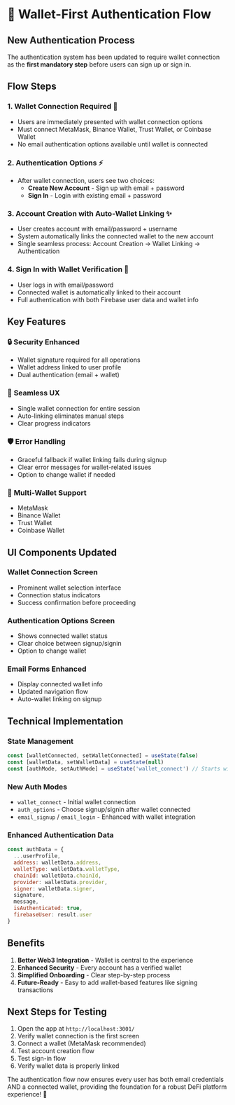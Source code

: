 # 🔗 Wallet-First Authentication Flow

## New Authentication Process

The authentication system has been updated to require wallet connection as the **first mandatory step** before users can sign up or sign in.

## Flow Steps

### 1. **Wallet Connection Required** 🔗
- Users are immediately presented with wallet connection options
- Must connect MetaMask, Binance Wallet, Trust Wallet, or Coinbase Wallet
- No email authentication options available until wallet is connected

### 2. **Authentication Options** ⚡
- After wallet connection, users see two choices:
  - **Create New Account** - Sign up with email + password
  - **Sign In** - Login with existing email + password

### 3. **Account Creation with Auto-Wallet Linking** ✨
- User creates account with email/password + username
- System automatically links the connected wallet to the new account
- Single seamless process: Account Creation → Wallet Linking → Authentication

### 4. **Sign In with Wallet Verification** 🔑
- User logs in with email/password
- Connected wallet is automatically linked to their account
- Full authentication with both Firebase user data and wallet info

## Key Features

### 🔒 **Security Enhanced**
- Wallet signature required for all operations
- Wallet address linked to user profile
- Dual authentication (email + wallet)

### 🌊 **Seamless UX**
- Single wallet connection for entire session
- Auto-linking eliminates manual steps
- Clear progress indicators

### 🛡️ **Error Handling**
- Graceful fallback if wallet linking fails during signup
- Clear error messages for wallet-related issues
- Option to change wallet if needed

### 📱 **Multi-Wallet Support**
- MetaMask
- Binance Wallet
- Trust Wallet
- Coinbase Wallet

## UI Components Updated

### **Wallet Connection Screen**
- Prominent wallet selection interface
- Connection status indicators
- Success confirmation before proceeding

### **Authentication Options Screen**
- Shows connected wallet status
- Clear choice between signup/signin
- Option to change wallet

### **Email Forms Enhanced**
- Display connected wallet info
- Updated navigation flow
- Auto-wallet linking on signup

## Technical Implementation

### **State Management**
```javascript
const [walletConnected, setWalletConnected] = useState(false)
const [walletData, setWalletData] = useState(null)
const [authMode, setAuthMode] = useState('wallet_connect') // Starts with wallet
```

### **New Auth Modes**
- `wallet_connect` - Initial wallet connection
- `auth_options` - Choose signup/signin after wallet connected
- `email_signup` / `email_login` - Enhanced with wallet integration

### **Enhanced Authentication Data**
```javascript
const authData = {
  ...userProfile,
  address: walletData.address,
  walletType: walletData.walletType,
  chainId: walletData.chainId,
  provider: walletData.provider,
  signer: walletData.signer,
  signature,
  message,
  isAuthenticated: true,
  firebaseUser: result.user
}
```

## Benefits

1. **Better Web3 Integration** - Wallet is central to the experience
2. **Enhanced Security** - Every account has a verified wallet
3. **Simplified Onboarding** - Clear step-by-step process
4. **Future-Ready** - Easy to add wallet-based features like signing transactions

## Next Steps for Testing

1. Open the app at `http://localhost:3001/`
2. Verify wallet connection is the first screen
3. Connect a wallet (MetaMask recommended)
4. Test account creation flow
5. Test sign-in flow
6. Verify wallet data is properly linked

The authentication flow now ensures every user has both email credentials AND a connected wallet, providing the foundation for a robust DeFi platform experience! 🚀